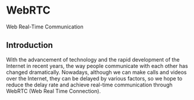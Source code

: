 # WebRTC
Web Real-Time Communication
## Introduction
With the advancement of technology and the rapid development of the Internet in recent years, the way people communicate with each other has changed dramatically. Nowadays, although we can make calls and videos over the Internet, they can be delayed by various factors, so we hope to reduce the delay rate and achieve real-time communication through WebRTC (Web Real Time Connection).


